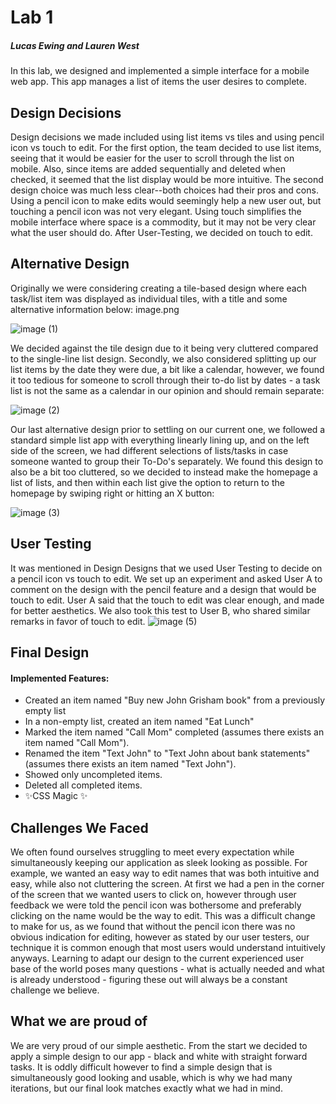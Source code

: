 # Lab 1
##### Lucas Ewing and Lauren West

In this lab, we designed and implemented a simple interface for a mobile web app. This app manages a list of items the user desires to complete. 
## Design Decisions
Design decisions we made included using list items vs tiles and using pencil icon vs touch to edit. For the first option, the team decided to use list items, seeing that it would be easier for the user to scroll through the list on mobile. Also, since items are added sequentially and deleted when checked, it seemed that the list display would be more intuitive. 
The second design choice was much less clear--both choices had their pros and cons. Using a pencil icon to make edits would seemingly help a new user out, but touching a pencil icon was not very elegant. Using touch simplifies the mobile interface where space is a commodity, but it may not be very clear what the user should do. After User-Testing, we decided on touch to edit.
## Alternative Design
Originally we were considering creating a tile-based design where each task/list item was displayed as individual tiles, with a title and some alternative information below:
image.png

![image (1)](https://user-images.githubusercontent.com/54875885/134599155-7cfdb068-7723-4ee4-8caf-c17f2df2b9c7.png)

We decided against the tile design due to it being very cluttered compared to the single-line list design.
Secondly, we also considered splitting up our list items by the date they were due, a bit like a calendar, however, we found it too tedious for someone to scroll through their to-do list by dates - a task list is not the same as a calendar in our opinion and should remain separate:

![image (2)](https://user-images.githubusercontent.com/54875885/134599173-99db41f8-2498-42b8-ad3c-f612856261a5.png)


 Our last alternative design prior to settling on our current one, we followed a standard simple list app with everything linearly lining up, and on the left side of the screen, we had different selections of lists/tasks in case someone wanted to group their To-Do's separately. We found this design to also be a bit too cluttered, so we decided to instead make the homepage a list of lists, and then within each list give the option to return to the homepage by swiping right or hitting an X button:

![image (3)](https://user-images.githubusercontent.com/54875885/134599183-414a0b2f-2302-4f1f-ae8e-d0d829456922.png)


## User Testing
It was mentioned in Design Designs that we used User Testing to decide on a pencil icon vs touch to edit. We set up an experiment and asked User A to comment on the design with the pencil feature and a design that would be touch to edit. User A said that the touch to edit was clear enough, and made for better aesthetics. We also took this test to User B, who shared similar remarks in favor of touch to edit.
![image (5)](https://user-images.githubusercontent.com/54875885/134599216-2724e8e7-9b9a-4954-bc96-4c50a109f02f.png)

## Final Design
#### Implemented Features:
- Created an item named "Buy new John Grisham book" from a previously empty list
- In a non-empty list, created an item named "Eat Lunch"
- Marked the item named "Call Mom" completed (assumes there exists an item named "Call Mom").
- Renamed the item "Text John" to "Text John about bank statements" (assumes there exists an item named "Text John").
- Showed only uncompleted items.
- Deleted all completed items.
- ✨CSS Magic ✨
## Challenges We Faced
We often found ourselves struggling to meet every expectation while simultaneously keeping our application as sleek looking as possible. For example, we wanted an easy way to edit names that was both intuitive and easy, while also not cluttering the screen. At first we had a pen in the corner of the screen that we wanted users to click on, however through user feedback we were told the pencil icon was bothersome and preferably clicking on the name would be the way to edit. This was a difficult change to make for us, as we found that without the pencil icon there was no obvious indication for editing, however as stated by our user testers, our technique it is common enough that most users would understand intuitively anyways. Learning to adapt our design to the current experienced user base of the world poses many questions - what is actually needed and what is already understood - figuring these out will always be a constant challenge we believe. 
## What we are proud of
We are very proud of our simple aesthetic. From the start we decided to apply a simple design to our app - black and white with straight forward tasks. It is oddly difficult however to find a simple design that is simultaneously good looking and usable, which is why we had many iterations, but our final look matches exactly what we had in mind. 
